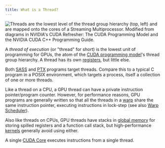 ```yaml
---
title: What is a Thread?
---
```


![Threads are the lowest level of the thread group hierarchy (top, left) and are mapped onto the [cores](/gpu-glossary/device-hardware/core) of a [Streaming Multiprocessor](/gpu-glossary/device-hardware/streaming-multiprocessor). Modified from diagrams in NVIDIA's [CUDA Refresher: The CUDA Programming Model](https://developer.nvidia.com/blog/cuda-refresher-cuda-programming-model/) and the NVIDIA [CUDA C++ Programming Guide](https://docs.nvidia.com/cuda/cuda-c-programming-guide/index.html#programming-model).](themed-image://cuda-programming-model.svg)

A _thread of execution_ (or "thread" for short) is the lowest unit of
programming for GPUs, the atom of the
[CUDA programming model](/gpu-glossary/device-software/cuda-programming-model)'s
thread group hierarchy. A thread has its own
[registers](/gpu-glossary/device-software/registers), but little else.

Both [SASS](/gpu-glossary/device-software/streaming-assembler) and
[PTX](/gpu-glossary/device-software/parallel-thread-execution) programs target
threads. Compare this to a typical C program in a POSIX environment, which
targets a process, itself a collection of one or more threads.

Like a thread on a CPU, a GPU thread can have a private instruction
pointer/program counter. However, for performance reasons, GPU programs are
generally written so that all the threads in a
[warp](/gpu-glossary/device-software/warp) share the same instruction pointer,
executing instructions in lock-step (see also
[Warp Scheduler](/gpu-glossary/device-hardware/warp-scheduler)).

Also like threads on CPUs, GPU threads have stacks in
[global memory](/gpu-glossary/device-hardware/gpu-ram) for storing spilled
registers and a function call stack, but high-performance
[kernels](/gpu-glossary/device-software/kernel) generally avoid using either.

A single [CUDA Core](/gpu-glossary/device-hardware/cuda-core) executes
instructions from a single thread.

